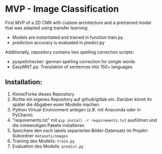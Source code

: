 # MVP - Image Classification

First MVP of a 2D CNN with custom architecture and a pretrained model that was adapted using transfer learning:

- Models are instantiated and trained in function train.py
- prediction accuracy is evaluated in predict.py  


Additionally, repository contains two spelling correction scripts:

- pyspellchecker: german spelling correction for simgle words
- EasyMNT.py: Translation of sentences into 150+ languages

## Installation:

1. Klone/Forke dieses Repository
2. Richte ein eigenes Repository auf github/gitlab ein. Darüber könnt ihr später die Abgaben eurer Modelle machen.
3. Python Virtual-Environment anlegen (z.B. mit Anaconda oder in PyCharm)
4. "requirements.txt" mit `pip install -r requirements.txt` ausführen und die notwendigen Pakete installieren
5. Speichere den nach labels separierten Bilder-Datensatz im Projekt-Subordner `datasets/images`
6. Training des Modells: `train.py`
7. Evaluation des Modells: `predict.py`
